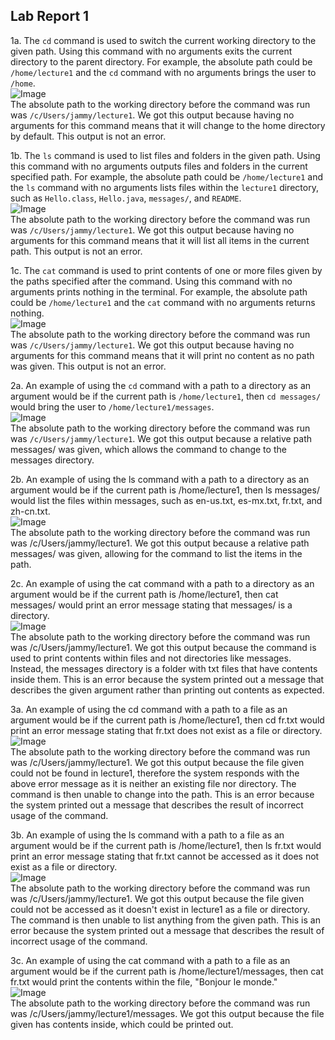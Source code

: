 ## Lab Report 1
1a. The ```cd``` command is used to switch the current working directory to the given path. Using this command with no arguments exits the current directory to the parent directory. For example, the absolute path could be ```/home/lecture1``` and the ```cd``` command with no arguments brings the user to ```/home```.  
![Image](1a.png)  
The absolute path to the working directory before the command was run was ```/c/Users/jammy/lecture1```. We got this output because having no arguments for this command means that it will change to the home directory by default. This output is not an error.  

1b. The ```ls``` command is used to list files and folders in the given path. Using this command with no arguments outputs files and folders in the current specified path. For example, the absolute path could be ```/home/lecture1``` and the ```ls``` command with no arguments lists files within the ```lecture1``` directory, such as ```Hello.class```, ```Hello.java```, ```messages/```, and ```README```.  
![Image](1b.png)  
The absolute path to the working directory before the command was run was ```/c/Users/jammy/lecture1```. We got this output because having no arguments for this command means that it will list all items in the current path. This output is not an error.  

1c. The ```cat``` command is used to print contents of one or more files given by the paths specified after the command. Using this command with no arguments prints nothing in the terminal. For example, the absolute path could be ```/home/lecture1``` and the ```cat``` command with no arguments returns nothing.  
![Image](1c.png)  
The absolute path to the working directory before the command was run was ```/c/Users/jammy/lecture1```. We got this output because having no arguments for this command means that it will print no content as no path was given. This output is not an error.  

2a. An example of using the ```cd``` command with a path to a directory as an argument would be if the current path is ```/home/lecture1```, then ```cd messages/``` would bring the user to ```/home/lecture1/messages```.  
![Image](2a.png)  
The absolute path to the working directory before the command was run was ```/c/Users/jammy/lecture1```. We got this output because a relative path messages/ was given, which allows the command to change to the messages directory.  

2b. An example of using the ls command with a path to a directory as an argument would be if the current path is /home/lecture1, then ls messages/ would list the files within messages, such as en-us.txt, es-mx.txt, fr.txt, and zh-cn.txt.  
![Image](2b.png)  
The absolute path to the working directory before the command was run was /c/Users/jammy/lecture1. We got this output because a relative path messages/ was given, allowing for the command to list the items in the path.  

2c. An example of using the cat command with a path to a directory as an argument would be if the current path is /home/lecture1, then cat messages/ would print an error message stating that messages/ is a directory.  
![Image](2c.png)  
The absolute path to the working directory before the command was run was /c/Users/jammy/lecture1. We got this output because the command is used to print contents within files and not directories like messages. Instead, the messages directory is a folder with txt files that have contents inside them. This is an error because the system printed out a message that describes the given argument rather than printing out contents as expected.  

3a. An example of using the cd command with a path to a file as an argument would be if the current path is /home/lecture1, then cd fr.txt would print an error message stating that fr.txt does not exist as a file or directory.  
![Image](3a.png)  
The absolute path to the working directory before the command was run was /c/Users/jammy/lecture1. We got this output because the file given could not be found in lecture1, therefore the system responds with the above error message as it is neither an existing file nor directory. The command is then unable to change into the path. This is an error because the system printed out a message that describes the result of incorrect usage of the command.  

3b. An example of using the ls command with a path to a file as an argument would be if the current path is /home/lecture1, then ls fr.txt would print an error message stating that fr.txt cannot be accessed as it does not exist as a file or directory.  
![Image](3b.png)  
The absolute path to the working directory before the command was run was /c/Users/jammy/lecture1. We got this output because the file given could not be accessed as it doesn't exist in lecture1 as a file or directory. The command is then unable to list anything from the given path. This is an error because the system printed out a message that describes the result of incorrect usage of the command.  

3c. An example of using the cat command with a path to a file as an argument would be if the current path is /home/lecture1/messages, then cat fr.txt would print the contents within the file, "Bonjour le monde."  
![Image](3c.png)  
The absolute path to the working directory before the command was run was /c/Users/jammy/lecture1/messages. We got this output because the file given has contents inside, which could be printed out.
